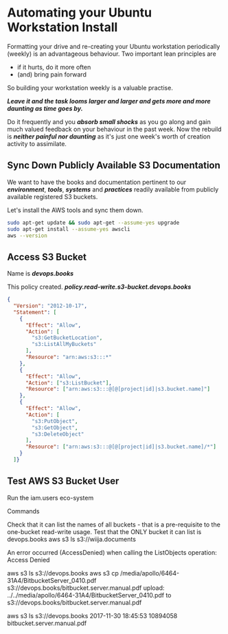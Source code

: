# Automating your Ubuntu Workstation Install

Formatting your drive and re-creating your Ubuntu workstation periodically (weekly) is an advantageous behaviour. Two important lean principles are

- if it hurts, do it more often
- (and) bring pain forward

So building your workstation weekly is a valuable practise.

***Leave it and the task looms larger and larger and gets more and more daunting as time goes by.***

Do it frequently and you ***absorb small shocks*** as you go along and gain much valued feedback on your behaviour in the past week. Now the rebuild is ***neither painful nor daunting*** as it's just one week's worth of creation activity to assimilate.

## Sync Down Publicly Available S3 Documentation

We want to have the books and documentation pertinent to our ***environment***, ***tools***, ***systems*** and ***practices*** readily available from publicly available registered S3 buckets.

Let's install the AWS tools and sync them down.

```bash
sudo apt-get update && sudo apt-get --assume-yes upgrade
sudo apt-get install --assume-yes awscli
aws --version
```



## Access S3 Bucket

Name is ***devops.books***


This policy created.
***policy.read-write.s3-bucket.devops.books***

```json
{
  "Version": "2012-10-17",
  "Statement": [
    {
      "Effect": "Allow",
      "Action": [
        "s3:GetBucketLocation",
        "s3:ListAllMyBuckets"
      ],
      "Resource": "arn:aws:s3:::*"
    },
    {
      "Effect": "Allow",
      "Action": ["s3:ListBucket"],
      "Resource": ["arn:aws:s3:::@[@[project|id]|s3.bucket.name]"]
    },
    {
      "Effect": "Allow",
      "Action": [
        "s3:PutObject",
        "s3:GetObject",
        "s3:DeleteObject"
      ],
      "Resource": ["arn:aws:s3:::@[@[project|id]|s3.bucket.name]/*"]
    }
  ]}

```

## Test AWS S3 Bucket User

Run the iam.users eco-system

Commands

Check that it can list the names of all buckets - that is a pre-requisite to the one-bucket read-write usage.
Test that the ONLY bucket it can list is devops.books
aws s3 ls s3://wiija.documents

An error occurred (AccessDenied) when calling the ListObjects operation: Access Denied

aws s3 ls s3://devops.books
aws s3 cp /media/apollo/6464-31A4/BitbucketServer_0410.pdf s3://devops.books/bitbucket.server.manual.pdf
upload: ../../media/apollo/6464-31A4/BitbucketServer_0410.pdf to s3://devops.books/bitbucket.server.manual.pdf

aws s3 ls s3://devops.books
2017-11-30 18:45:53   10894058 bitbucket.server.manual.pdf


<!--
@todo - Move Pandoc setup to Wiki Site Generator which reads from one repo and writes to another.
-->
